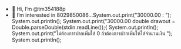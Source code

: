 - 👋 Hi, I’m @tm354188p
- 👀 I’m interested in 8029850086...System.out.print("30000.00  : ");
System.out.println();
     System.out.print("30000.00
    double drawout = Double.parseDouble(stdin.readLine());{
     System.out.println();
        System.out.print("ไม่ต้องการฝากเพิ่มใส่  0 ถ้าต้องการฝากเพิ่มให้ใส่จำนวนเงิน ");
        System.out.println();
